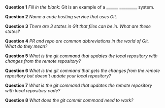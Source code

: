 **Question 1**
*Fill in the blank:*
Git is an example of a ______ _________ system.

**Question 2**
*Name a code hosting service that uses Git.*

**Question 3**
*There are 3 states in Git that files can be in. What are these states?*

**Question 4**
*PR and repo are common abbreviations in the world of Git. What do they mean?*

**Question 5**
*What is the git command that updates the local repository with changes from the remote repository?*

**Question 6**
*What is the git command that gets the changes from the remote repository but doesn’t update your local repository?*

**Question 7**
*What is the git command that updates the remote repository with local repository code?*

**Question 8**
*What does the git commit command need to work?*
